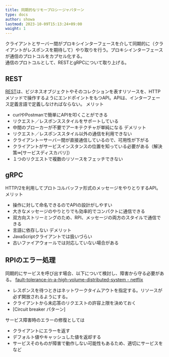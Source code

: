 ```yaml
---
title: 同期的なリモープロシージャパターン
type: docs
author: showa
lastmod: 2023-10-09T15:13:24+09:00
waight: 1
---
```


クライアントとサーバー間がプロキシインターフェースを介して同期的に（クライアントがレスポンスを期待して）やり取りを行う。プロキシインターフェースが通信のプロトコルをカプセル化する。  
通信のプロトコルとして、RESTとgRPCについて取り上げる。  

## REST

[REST](https://docs.microsoft.com/ja-jp/azure/architecture/best-practices/api-design#introduction-to-rest)は、ビジネスオブジェクトやそのコレクションを表すリソースを、HTTPメソッドで操作するようにエンドポイントをもつAPI。APIは、インターフェース定義言語で定義しなければならない。
メリット

- curlやPostmanで簡単にAPIを叩くことができる
- リクエスト／レスポンススタイルをサポートしている
- 中間のブローカーが不要でアーキテクチャが単純になる
デメリット
- リクエスト／レスポンススタイル以外の通信を利用できない
- クライアントーサーバー間が直接通信しているので、可用性が下がる
- クライアントがサービスインスタンスの位置を知っている必要がある（解決策⇛[サービスディスカバリ]）
- １つのリクエストで複数のリソースをフェッチできない

## gRPC

HTTP/2を利用してプロトコルバッファ形式のメッセージをやりとりするAPI。
メリット

- 操作に対して命名できるのでAPIの設計がしやすい
- 大きなメッセージのやりとりでも効率的でコンパクトに通信できる
- 双方向ストリーミングのため、RPI、メッセージの両方のスタイルで通信できる
- 言語に依存しない
デメリット
- JavaScriptクライアントでは扱いづらい
- 古いファイアウォールでは対応していない場合がある

## RPIのエラー処理

同期的にサービスを呼び出す場合、以下について検討し、障害から守る必要がある。
[fault-tolerance-in-a-high-volume-distributed-system - netflix](https://netflixtechblog.com/fault-tolerance-in-a-high-volume-distributed-system-91ab4faae74a)

- レスポンスを待つときはネットワークタイムアウトを指定する。リソースが必ず開放されるようにする。
- クライアントから未応答のリクエストの許容上限を決めておく
- [Circuit breaker パターン]

サービス障害時のエラーの修復としては

- クライアントにエラーを返す
- デフォルト値やキャッシュした値を返却する
- サービスそのものが障害で動作しない可能性もあるため、適切にサービスを
など
